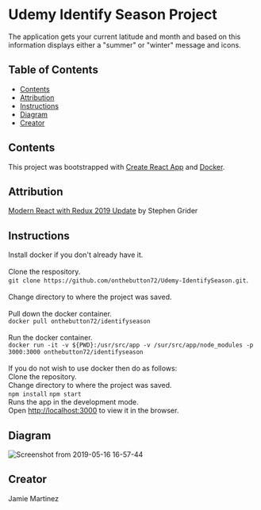 # Udemy Identify Season Project

The application gets your current latitude and month and based on this information displays either a "summer" or "winter" message and icons.

## Table of Contents

* [Contents](#contents)
* [Attribution](#attribution)
* [Instructions](#instructions)
* [Diagram](#diagram)
* [Creator](#creator)

## Contents
This project was bootstrapped with [Create React App](https://github.com/facebook/create-react-app) and [Docker](http://www.docker.com). 

## Attribution
[Modern React with Redux 2019 Update](https://www.udemy.com/react-redux/) by Stephen Grider

## Instructions

Install docker if you don't already have it.<br><br>
Clone the respository.<br>
`git clone https://github.com/onthebutton72/Udemy-IdentifySeason.git`.<br><br>
Change directory to where the project was saved.<br><br>
Pull down the docker container.<br>
`docker pull onthebutton72/identifyseason`<br><br>
Run the docker container.<br>
`docker run -it -v ${PWD}:/usr/src/app -v /sur/src/app/node_modules -p 3000:3000 onthebutton72/identifyseason`<br><br>
If you do not wish to use docker then do as follows:<br>
Clone the repository.<br>
Change directory to where the project was saved.<br>
`npm install`
`npm start`<br>
Runs the app in the development mode.<br>
Open [http://localhost:3000](http://localhost:3000) to view it in the browser.

## Diagram
![Screenshot from 2019-05-16 16-57-44](https://user-images.githubusercontent.com/35273190/57894440-cc530400-77fb-11e9-9635-e54f5e1a7781.png)

## Creator
Jamie Martinez
